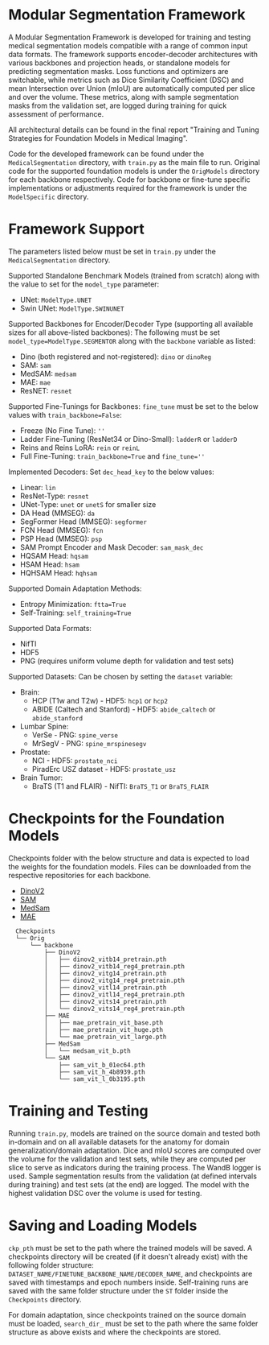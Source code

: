 # Modular Segmentation Framework

A Modular Segmentation Framework is developed for training and testing medical segmentation models compatible with a range of common input data formats. The framework supports encoder-decoder architectures with various backbones and projection heads, or standalone models for predicting segmentation masks. Loss functions and optimizers are switchable, while metrics such as Dice Similarity Coefficient (DSC) and mean Intersection over Union (mIoU) are automatically computed per slice and over the volume. These metrics, along with sample segmentation masks from the validation set, are logged during training for quick assessment of performance.

All architectural details can be found in the final report "Training and Tuning Strategies for Foundation Models in Medical Imaging".

Code for the developed framework can be found under the `MedicalSegmentation` directory, with `train.py` as the main file to run. Original code for the supported foundation models is under the `OrigModels` directory for each backbone respectively. Code for backbone or fine-tune specific implementations or adjustments required for the framework is under the `ModelSpecific` directory.

# Framework Support

The parameters listed below must be set in `train.py` under the `MedicalSegmentation` directory.

Supported Standalone Benchmark Models (trained from scratch) along with the value to set for the `model_type` parameter:
* UNet: `ModelType.UNET`
* Swin UNet: `ModelType.SWINUNET`

Supported Backbones for Encoder/Decoder Type (supporting all available sizes for all above-listed backbones):
The following must be set `model_type=ModelType.SEGMENTOR` along with the `backbone` variable as listed:
* Dino (both registered and not-registered): `dino` or `dinoReg`
* SAM: `sam`
* MedSAM: `medsam`
* MAE: `mae`
* ResNET: `resnet`

Supported Fine-Tunings for Backbones:
`fine_tune` must be set to the below values with `train_backbone=False`:
* Freeze (No Fine Tune): `''`
* Ladder Fine-Tuning (ResNet34 or Dino-Small): `ladderR` or `ladderD`
* Reins and Reins LoRA: `rein` or `reinL`
* Full Fine-Tuning: `train_backbone=True` and `fine_tune=''`

Implemented Decoders:
Set `dec_head_key` to the below values:
* Linear: `lin`
* ResNet-Type: `resnet`
* UNet-Type: `unet` or `unetS` for smaller size
* DA Head (MMSEG): `da`
* SegFormer Head (MMSEG): `segformer`
* FCN Head (MMSEG): `fcn`
* PSP Head (MMSEG): `psp`
* SAM Prompt Encoder and Mask Decoder: `sam_mask_dec`
* HQSAM Head: `hqsam`
* HSAM Head: `hsam`
* HQHSAM Head: `hqhsam`

Supported Domain Adaptation Methods:
* Entropy Minimization: `ftta=True`
* Self-Training: `self_training=True`

Supported Data Formats:
* NifTI
* HDF5
* PNG (requires uniform volume depth for validation and test sets)

Supported Datasets:
Can be chosen by setting the `dataset` variable:
* Brain:
  - HCP (T1w and T2w) - HDF5: `hcp1` or `hcp2`
  - ABIDE (Caltech and Stanford) - HDF5: `abide_caltech` or `abide_stanford`
* Lumbar Spine:
  - VerSe - PNG: `spine_verse`
  - MrSegV - PNG: `spine_mrspinesegv`
* Prostate:
  - NCI - HDF5: `prostate_nci`
  - PiradErc USZ dataset - HDF5: `prostate_usz`
* Brain Tumor:
  - BraTS (T1 and FLAIR) - NifTI: `BraTS_T1` or `BraTS_FLAIR`

# Checkpoints for the Foundation Models

Checkpoints folder with the below structure and data is expected to load the weights for the foundation models. Files can be downloaded from the respective repositories for each backbone.

* [DinoV2](https://github.com/facebookresearch/dinov2)
* [SAM](https://github.com/facebookresearch/segment-anything)
* [MedSam](https://github.com/bowang-lab/MedSAM)
* [MAE](https://github.com/facebookresearch/mae)

```
  Checkpoints
  └── Orig
      └── backbone
          ├── DinoV2
          │   ├── dinov2_vitb14_pretrain.pth
          │   ├── dinov2_vitb14_reg4_pretrain.pth
          │   ├── dinov2_vitg14_pretrain.pth
          │   ├── dinov2_vitg14_reg4_pretrain.pth
          │   ├── dinov2_vitl14_pretrain.pth
          │   ├── dinov2_vitl14_reg4_pretrain.pth
          │   ├── dinov2_vits14_pretrain.pth
          │   └── dinov2_vits14_reg4_pretrain.pth
          ├── MAE
          │   ├── mae_pretrain_vit_base.pth
          │   ├── mae_pretrain_vit_huge.pth
          │   └── mae_pretrain_vit_large.pth
          ├── MedSam
          │   └── medsam_vit_b.pth
          └── SAM
              ├── sam_vit_b_01ec64.pth
              ├── sam_vit_h_4b8939.pth
              └── sam_vit_l_0b3195.pth
```

# Training and Testing

Running `train.py`, models are trained on the source domain and tested both in-domain and on all available datasets for the anatomy for domain generalization/domain adaptation. Dice and mIoU scores are computed over the volume for the validation and test sets, while they are computed per slice to serve as indicators during the training process. The WandB logger is used. Sample segmentation results from the validation (at defined intervals during training) and test sets (at the end) are logged. The model with the highest validation DSC over the volume is used for testing.

# Saving and Loading Models

`ckp_pth` must be set to the path where the trained models will be saved. A checkpoints directory will be created (if it doesn't already exist) with the following folder structure: `DATASET_NAME/FINETUNE_BACKBONE_NAME/DECODER_NAME`, and checkpoints are saved with timestamps and epoch numbers inside. Self-training runs are saved with the same folder structure under the `ST` folder inside the `Checkpoints` directory.

For domain adaptation, since checkpoints trained on the source domain must be loaded, `search_dir_` must be set to the path where the same folder structure as above exists and where the checkpoints are stored.

